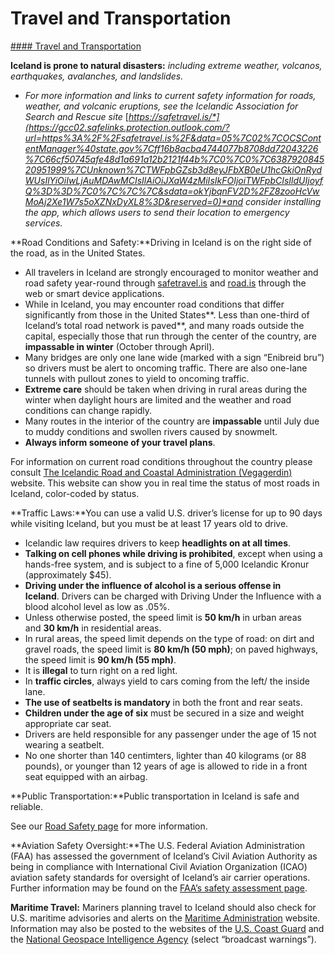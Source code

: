 # Travel and Transportation

[#### Travel and Transportation](javascript:void(0); "Travel and Transportation")

**Iceland is prone to natural disasters:** *including extreme weather, volcanos, earthquakes, avalanches, and landslides.*

* *For more information and links to current safety information for roads, weather, and volcanic eruptions, see the Icelandic Association for Search and Rescue site* [*https://safetravel.is/*](https://gcc02.safelinks.protection.outlook.com/?url=https%3A%2F%2Fsafetravel.is%2F&data=05%7C02%7COCSContentManager%40state.gov%7Cff16b8acba4744077b8708dd72043226%7C66cf50745afe48d1a691a12b2121f44b%7C0%7C0%7C638792084520951999%7CUnknown%7CTWFpbGZsb3d8eyJFbXB0eU1hcGkiOnRydWUsIlYiOiIwLjAuMDAwMCIsIlAiOiJXaW4zMiIsIkFOIjoiTWFpbCIsIldUIjoyfQ%3D%3D%7C0%7C%7C%7C&sdata=okYjbqnFV2D%2FZ8zooHcVwMoAj2Xe1W7s5oXZNxDyXL8%3D&reserved=0)*and consider installing the app, which allows users to send their location to emergency services.*

**Road Conditions and Safety:**Driving in Iceland is on the right side of the road, as in the United States.

* All travelers in Iceland are strongly encouraged to monitor weather and road safety year-round through [safetravel.is](https://safetravel.is/) and [road.is](https://www.road.is/) through the web or smart device applications.
* While in Iceland, you may encounter road conditions that differ significantly from those in the United States**. Less than one-third of Iceland’s total road network is paved**, and many roads outside the capital, especially those that run through the center of the country, are **impassable in winter** (October through April).
* Many bridges are only one lane wide (marked with a sign “Enibreid bru”) so drivers must be alert to oncoming traffic. There are also one-lane tunnels with pullout zones to yield to oncoming traffic.
* **Extreme care** should be taken when driving in rural areas during the winter when daylight hours are limited and the weather and road conditions can change rapidly.
* Many routes in the interior of the country are **impassable** until July due to muddy conditions and swollen rivers caused by snowmelt.
* **Always inform someone of your travel plans**.

For information on current road conditions throughout the country please consult [The Icelandic Road and Coastal Administration (Vegagerdin)](http://www.road.is/) website. This website can show you in real time the status of most roads in Iceland, color-coded by status.

**Traffic Laws:**You can use a valid U.S. driver’s license for up to 90 days while visiting Iceland, but you must be at least 17 years old to drive.

* Icelandic law requires drivers to keep **headlights on at all times**.
* **Talking on cell phones while driving is prohibited**, except when using a hands-free system, and is subject to a fine of 5,000 Icelandic Kronur (approximately $45).
* **Driving under the influence of alcohol is a serious offense in Iceland**. Drivers can be charged with Driving Under the Influence with a blood alcohol level as low as .05%.
* Unless otherwise posted, the speed limit is **50 km/h** in urban areas and **30 km/h** in residential areas.
* In rural areas, the speed limit depends on the type of road: on dirt and gravel roads, the speed limit is **80 km/h (50 mph)**; on paved highways, the speed limit is **90 km/h (55 mph)**.
* It is **illegal** to turn right on a red light.
* In **traffic circles**, always yield to cars coming from the left/ the inside lane.
* **The use of seatbelts is mandatory** in both the front and rear seats.
* **Children under the age of six** must be secured in a size and weight appropriate car seat.
* Drivers are held responsible for any passenger under the age of 15 not wearing a seatbelt.
* No one shorter than 140 centimters, lighter than 40 kilograms (or 88 pounds), or younger than 12 years of age is allowed to ride in a front seat equipped with an airbag.

**Public Transportation:**Public transportation in Iceland is safe and reliable.

See our [Road Safety page](http://travel.state.gov/content/passports/english/go/safety/road.html) for more information.

**Aviation Safety Oversight:**The U.S. Federal Aviation Administration (FAA) has assessed the government of Iceland’s Civil Aviation Authority as being in compliance with International Civil Aviation Organization (ICAO) aviation safety standards for oversight of Iceland’s air carrier operations. Further information may be found on the [FAA’s safety assessment page](https://www.faa.gov/about/initiatives/iasa/).

**Maritime Travel:** Mariners planning travel to Iceland should also check for U.S. maritime advisories and alerts on the [Maritime Administration](https://www.marad.dot.gov/environment-and-safety/office-of-security/msci/) website. Information may also be posted to the websites of the [U.S. Coast Guard](https://homeport.uscg.mil/) and the [National Geospace Intelligence Agency](https://msi.nga.mil/NGAPortal/MSI.portal) (select “broadcast warnings”).